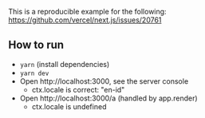 This is a reproducible example for the following:
https://github.com/vercel/next.js/issues/20761

## How to run

- `yarn` (install dependencies)
- `yarn dev`
- Open http://localhost:3000, see the server console
  - ctx.locale is correct: "en-id"
- Open http://localhost:3000/a (handled by app.render)
  - ctx.locale is undefined 

